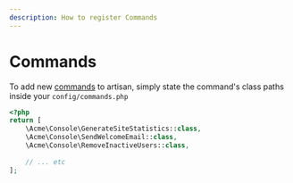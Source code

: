 ```yaml
---
description: How to register Commands
---
```

# Commands

To add new [commands](https://laravel.com/docs/11.x/artisan#writing-commands) to artisan, simply state the command's class paths inside your `config/commands.php`

```php
<?php
return [
    \Acme\Console\GenerateSiteStatistics::class,
    \Acme\Console\SendWelcomeEmail::class,
    \Acme\Console\RemoveInactiveUsers::class,
    
    // ... etc
];
```
